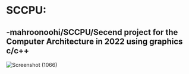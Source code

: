 # SCCPU:
-mahroonoohi/SCCPU/Secend project for the Computer Architecture in 2022 using graphics c/c++
-------------------------------------------------------------------------------------------------------------------------------------------------------------------------
![Screenshot (1066)](https://user-images.githubusercontent.com/83461302/184843348-51ac2bd1-dfc3-4104-9c8c-2805359c98bf.png)
